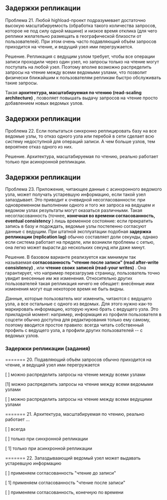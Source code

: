 ## Задержки репликации

Проблема 21. Любой highload-проект подразумевает достаточно высокую масштабируемость (обработка такого количества запросов, которое не под силу одной машине) и низкое время отклика (для чего реплики желательно размещать в географической близости от пользователей). При этом очень часто подавляющий объём запросов приходится на чтение, и ведущий узел ими перегружается.

Решение. Репликация с ведущим узлом требует, чтобы все операции записи проходили через один узел, но запросы только на чтение могут поступать на любой узел. Поэтому вполне возможно распределить запросы на чтение между всеми ведомыми узлами, что позволит физически ближайшим к пользователям репликам быстро обслуживать такие запросы.

Такая  **архитектура, масштабируемая по чтению (read-scaling architecture)** , позволяет повышать выдачу запросов на чтение просто добавлением новых ведомых узлов.

## Задержки репликации

Проблема 22. Если попытаться синхронно реплицировать базу на все ведомые узлы, то отказ одного узла или перебой в сети сделает всю систему недоступной для операций записи. А чем больше узлов, тем вероятнее отказ одного из них.

Решение. Архитектура, масштабируемая по чтению, реально работает только при асинхронной репликации.

## Задержки репликации

Проблема 23. Приложение, читающее данные с асинхронного ведомого узла, может получать устаревшую информацию, если такой узел запаздывает. Это приводит к очевидной несогласованности: при одновременном выполнении одного и того же запроса на ведущем и ведомом узлах результаты могут оказаться различными. Такая несогласованность (точнее,  **конечная во времени согласованность, eventual consistency** ) лишь временное состояние: если прекратить запись в базу и подождать, ведомые узлы постепенно согласуют данные с ведущим. При штатной эксплуатации подобная **задержка репликации (replication lag)** обычно составляет доли секунды, однако если система работает на пределе, или возникли проблемы с сетью, она легко может вырасти до нескольких секунд или даже минут.

Решение. В базовом варианте реализуется как минимум так называемая  **согласованность "чтение после записи" (read after-write consistency)** , или  **чтение своих записей (read-your writes)** . Она гарантирует, что например перезагрузив страницу, пользователь точно увидит внесенные им же изменения. Относительно других пользователей такая репликация ничего не обещает: внесённые ими изменения могут еще некоторое время не быть видны.

Данные, которые пользователь мог изменить, читаются с ведущего узла, а все остальные с одного из ведомых. Для этого нужно как-то маркировать информацию, которую нужно брать с ведущего узла. Это прикладной момент: например, информация из профиля пользователя в соцсети обычно доступна для редактирования только ему самому, поэтому вводится простое правило: всегда читать собственный профиль с ведущего узла, а профили других пользователей -- с ведомых узлов.

### Задержки репликации (задания)

======= 20. Подавляющий объём запросов обычно приходится на чтение, и ведущий узел ими перегружается

[ ] можно распределить запросы на чтение между всеми узлами

[1] можно распределить запросы на чтение между всеми ведомыми узлами

[ ] можно распределить запросы на чтение между всеми ведущими узлами

======= 21. Архитектура, масштабируемая по чтению, реально работает ...

[ ] всегда

[ ] только при синхронной репликации

[ 1] только при асинхронной репликации

======= 22. Запаздываающий ведомый узел может выдавать устаревшую информацию

[ ] применяем согласованность "чтение до записи"

[ 1] применяем согласованность "чтение после записи"

[ ] применяем согласованность, конечную по времени
